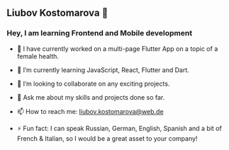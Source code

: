 ## Liubov Kostomarova 👋
### Hey, I am learning Frontend and Mobile development 

- 🔭 I have currently worked on a multi-page Flutter App on a topic of a female health. 
- 🌱 I’m currently learning JavaScript, React, Flutter and Dart.
- 👯 I’m looking to collaborate on any exciting projects.

- 💬 Ask me about my skills and projects done so far.
- 📫 How to reach me: liubov.kostomarova@web.de

- ⚡ Fun fact: I can speak Russian, German, English, Spanish and a bit of French & Italian, so I would be a great asset to your company!

